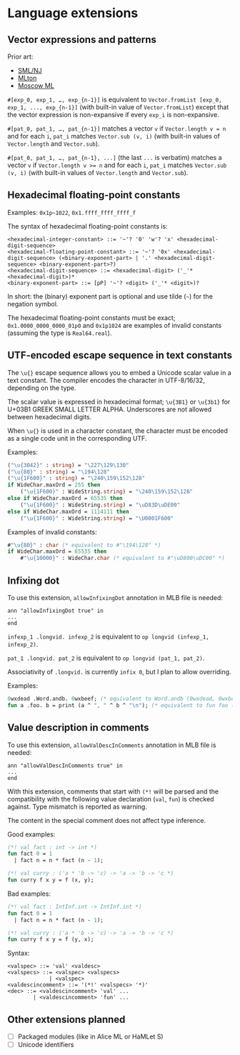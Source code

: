 # Language extensions

## Vector expressions and patterns

Prior art:

* [SML/NJ](https://www.smlnj.org/doc/features.html)
* [MLton](http://mlton.org/SuccessorML)
* [Moscow ML](https://mosml.org/mosmlref.pdf)

`#[exp_0, exp_1, …, exp_{n-1}]` is equivalent to `Vector.fromList [exp_0, exp_1, ..., exp_{n-1}]` (with built-in value of `Vector.fromList`) except that the vector expression is non-expansive if every `exp_i` is non-expansive.

`#[pat_0, pat_1, …, pat_{n-1}]` matches a vector `v` if `Vector.length v = n` and for each `i`, `pat_i` matches `Vector.sub (v, i)` (with built-in values of `Vector.length` and `Vector.sub`).

`#[pat_0, pat_1, …, pat_{n-1}, ...]` (the last `...` is verbatim) matches a vector `v` if `Vector.length v >= n` and for each `i`, `pat_i` matches `Vector.sub (v, i)` (with built-in values of `Vector.length` and `Vector.sub`).

## Hexadecimal floating-point constants

Examples: `0x1p~1022`, `0x1.ffff_ffff_ffff_f`

The syntax of hexadecimal floating-point constants is:

```
<hexadecimal-integer-constant> ::= '~'? '0' 'w'? 'x' <hexadecimal-digit-sequence>
<hexadecimal-floating-point-constant> ::= '~'? '0x' <hexadecimal-digit-sequence> (<binary-exponent-part> | '.' <hexadecimal-digit-sequence> <binary-exponent-part>?)
<hexadecimal-digit-sequence> ::= <hexadecimal-digit> ('_'* <hexadecimal-digit>)*
<binary-exponent-part> ::= [pP] '~'? <digit> ('_'* <digit>)?
```

In short: the (binary) exponent part is optional and use tilde (`~`) for the negation symbol.

The hexadecimal floating-point constants must be exact; `0x1.0000_0000_0000_01p0` and `0x1p1024` are examples of invalid constants (assuming the type is `Real64.real`).

## UTF-encoded escape sequence in text constants

The `\u{}` escape sequence allows you to embed a Unicode scalar value in a text constant.
The compiler encodes the character in UTF-8/16/32, depending on the type.

The scalar value is expressed in hexadecimal format; `\u{3B1}` or `\u{3b1}` for U+03B1 GREEK SMALL LETTER ALPHA.
Underscores are not allowed between hexadecimal digits.

When `\u{}` is used in a character constant, the character must be encoded as a single code unit in the corresponding UTF.

Examples:

```sml
("\u{3042}" : string) = "\227\129\130"
("\u{80}" : string) = "\194\128"
("\u{1F600}" : string) = "\240\159\152\128"
if WideChar.maxOrd = 255 then
    ("\u{1F600}" : WideString.string) = "\240\159\152\128"
else if WideChar.maxOrd = 65535 then
    ("\u{1F600}" : WideString.string) = "\uD83D\uDE00"
else if WideChar.maxOrd = 1114111 then
    ("\u{1F600}" : WideString.string) = "\U0001F600"
```

Examples of invalid constants:

```sml
#"\u{80}" : char (* equivalent to #"\194\128" *)
if WideChar.maxOrd = 65535 then
    #"\u{10000}" : WideChar.char (* equivalent to #"\uD800\uDC00" *)
```

## Infixing dot

To use this extension, `allowInfixingDot` annotation in MLB file is needed:

```
ann "allowInfixingDot true" in
...
end
```

`infexp_1 .longvid. infexp_2` is equivalent to `op longvid (infexp_1, infexp_2)`.

`pat_1 .longvid. pat_2` is equivalent to `op longvid (pat_1, pat_2)`.

Associativity of `.longvid.` is currently `infix 0`, but I plan to allow overriding.

Examples:

```sml
0wxdead .Word.andb. 0wxbeef; (* equivalent to Word.andb (0wxdead, 0wxbeef) *)
fun a .foo. b = print (a ^ ", " ^ b ^ "\n"); (* equivalent to fun foo (a, b) = ... *)
```

## Value description in comments

To use this extension, `allowValDescInComments` annotation in MLB file is needed:

```
ann "allowValDescInComments true" in
...
end
```

With this extension, comments that start with `(*!` will be parsed and the compatibility with the following value declaration (`val`, `fun`) is checked against.
Type mismatch is reported as warning.

The content in the special comment does not affect type inference.

Good examples:

```sml
(*! val fact : int -> int *)
fun fact 0 = 1
  | fact n = n * fact (n - 1);

(*! val curry : ('a * 'b -> 'c) -> 'a -> 'b -> 'c *)
fun curry f x y = f (x, y);
```

Bad examples:

```sml
(*! val fact : IntInf.int -> IntInf.int *)
fun fact 0 = 1
  | fact n = n * fact (n - 1);

(*! val curry : ('a * 'b -> 'c) -> 'a -> 'b -> 'c *)
fun curry f x y = f (y, x);
```

Syntax:

```
<valspec> ::= 'val' <valdesc>
<valspecs> ::= <valspec> <valspecs>
             | <valspec>
<valdescincomment> ::= '(*!' <valspecs> '*)'
<dec> ::= <valdescincomment> 'val' ...
        | <valdescincomment> 'fun' ...
```

## Other extensions planned

* [ ] Packaged modules (like in Alice ML or HaMLet S)
* [ ] Unicode identifiers
